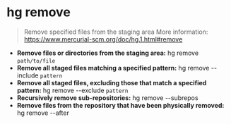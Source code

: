 # hg remove
> Remove specified files from the staging area
> More information: <https://www.mercurial-scm.org/doc/hg.1.html#remove>
- **Remove files or directories from the staging area:**
hg remove `path/to/file`
- **Remove all staged files matching a specified pattern:**
hg remove --include `pattern`
- **Remove all staged files, excluding those that match a specified pattern:**
hg remove --exclude `pattern`
- **Recursively remove sub-repositories:**
hg remove --subrepos
- **Remove files from the repository that have been physically removed:**
hg remove --after
